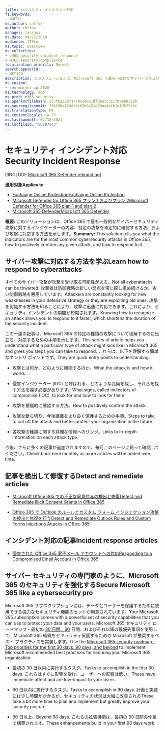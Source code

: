 ```yaml
---
title: セキュリティ インシデント対応
f1.keywords:
- NOCSH
ms.author: chrfox
author: chrfox
manager: laurawi
ms.date: 04/27/2018
audience: ITPro
ms.topic: overview
ms.collection:
- o365_security_incident_response
- M365-security-compliance
localization_priority: Normal
search.appverid:
- MET150
description: このソリューションは、Microsoft 365 で最も一般的なサイバーセキュリティ攻撃の例と、その攻撃への対応方法を示します。
ms.custom:
- seo-marvel-apr2020
ms.technology: mdo
ms.prod: m365-security
ms.openlocfilehash: d37fb232b717485c40218fd8a3c3117ba9b8322b
ms.sourcegitcommit: 786f90a163d34c02b8451d09aa1efb1e1d5f543c
ms.translationtype: MT
ms.contentlocale: ja-JP
ms.lasthandoff: 02/18/2021
ms.locfileid: "50287643"
---
```

# <a name="security-incident-response"></a><span data-ttu-id="c5aca-103">セキュリティ インシデント対応</span><span class="sxs-lookup"><span data-stu-id="c5aca-103">Security Incident Response</span></span>

[!INCLUDE [Microsoft 365 Defender rebranding](../includes/microsoft-defender-for-office.md)]

<span data-ttu-id="c5aca-104">**適用対象**</span><span class="sxs-lookup"><span data-stu-id="c5aca-104">**Applies to**</span></span>
- [<span data-ttu-id="c5aca-105">Exchange Online Protection</span><span class="sxs-lookup"><span data-stu-id="c5aca-105">Exchange Online Protection</span></span>](exchange-online-protection-overview.md)
- [<span data-ttu-id="c5aca-106">Microsoft Defender for Office 365 プラン 1 およびプラン 2</span><span class="sxs-lookup"><span data-stu-id="c5aca-106">Microsoft Defender for Office 365 plan 1 and plan 2</span></span>](office-365-atp.md)
- [<span data-ttu-id="c5aca-107">Microsoft 365 Defender</span><span class="sxs-lookup"><span data-stu-id="c5aca-107">Microsoft 365 Defender</span></span>](../mtp/microsoft-threat-protection.md)

 <span data-ttu-id="c5aca-108">**概要:** このソリューションは、Office 365 で最も一般的なサイバーセキュリティ攻撃に対するインジケーターの内容、特定の攻撃を肯定的に確認する方法、および攻撃に対応する方法を示します。</span><span class="sxs-lookup"><span data-stu-id="c5aca-108">**Summary:** This solution tells you what the indicators are for the most common cybersecurity attacks in Office 365, how to positively confirm any given attack, and how to respond to it.</span></span>

## <a name="learn-how-to-respond-to-cyberattacks"></a><span data-ttu-id="c5aca-109">サイバー攻撃に対応する方法を学ぶ</span><span class="sxs-lookup"><span data-stu-id="c5aca-109">Learn how to respond to cyberattacks</span></span>

<span data-ttu-id="c5aca-110">すべてのサイバー攻撃が攻撃を受け取る可能性がある。</span><span class="sxs-lookup"><span data-stu-id="c5aca-110">Not all cyberattacks can be thwarted.</span></span> <span data-ttu-id="c5aca-111">攻撃者は防御戦略の新しい弱点を常に探し求め続けるか、古い防御戦略を悪用しています。</span><span class="sxs-lookup"><span data-stu-id="c5aca-111">Attackers are constantly looking for new weaknesses in your defensive strategy or they are exploiting old ones.</span></span> <span data-ttu-id="c5aca-112">攻撃を認識する方法を知ることにより、攻撃に迅速に対応できます。これにより、セキュリティ インシデントの期間が短縮されます。</span><span class="sxs-lookup"><span data-stu-id="c5aca-112">Knowing how to recognize an attack allows you to respond to it faster, which shortens the duration of the security incident.</span></span>

<span data-ttu-id="c5aca-113">この一連の記事は、Microsoft 365 の特定の種類の攻撃について理解するのに役立ち、対応するための手順を示します。</span><span class="sxs-lookup"><span data-stu-id="c5aca-113">This series of article helps you understand what a particular type of attack might look like in Microsoft 365 and gives you steps you can take to respond.</span></span> <span data-ttu-id="c5aca-114">これらは、以下を理解する簡単なエントリ ポイントです。</span><span class="sxs-lookup"><span data-stu-id="c5aca-114">They are quick entry points to understanding:</span></span>

- <span data-ttu-id="c5aca-115">攻撃とは何か、どのように機能するのか。</span><span class="sxs-lookup"><span data-stu-id="c5aca-115">What the attack is and how it works.</span></span>

- <span data-ttu-id="c5aca-116">侵害インジケーター (IOC) と呼ばれる、どのような兆候を探し、それらを探す方法を探す必要があります。</span><span class="sxs-lookup"><span data-stu-id="c5aca-116">What signs, called indicators of compromise (IOC), to look for and how to look for them.</span></span>

- <span data-ttu-id="c5aca-117">攻撃を積極的に確認する方法。</span><span class="sxs-lookup"><span data-stu-id="c5aca-117">How to positively confirm the attack.</span></span>

- <span data-ttu-id="c5aca-118">攻撃を断ち切り、今後組織をより良く保護するための手順。</span><span class="sxs-lookup"><span data-stu-id="c5aca-118">Steps to take to cut off the attack and better protect your organization in the future.</span></span>

- <span data-ttu-id="c5aca-119">各攻撃の種類に関する詳細な情報へのリンク。</span><span class="sxs-lookup"><span data-stu-id="c5aca-119">Links to in-depth information on each attack type.</span></span>

<span data-ttu-id="c5aca-120">今後、さらに多くの記事が追加されますので、毎月このページに戻って確認してください。</span><span class="sxs-lookup"><span data-stu-id="c5aca-120">Check back here monthly as more articles will be added over time.</span></span>

## <a name="detect-and-remediate-articles"></a><span data-ttu-id="c5aca-121">記事を検出して修復する</span><span class="sxs-lookup"><span data-stu-id="c5aca-121">Detect and remediate articles</span></span>

- [<span data-ttu-id="c5aca-122">Microsoft Office 365 での不正な同意付与の検出と修復</span><span class="sxs-lookup"><span data-stu-id="c5aca-122">Detect and Remediate Illicit Consent Grants in Office 365</span></span>](detect-and-remediate-illicit-consent-grants.md)

- [<span data-ttu-id="c5aca-123">Office 365 で Outlook のルールとカスタム フォーム インジェクション攻撃の検出と修復を行う</span><span class="sxs-lookup"><span data-stu-id="c5aca-123">Detect and Remediate Outlook Rules and Custom Forms Injections Attacks in Office 365</span></span>](detect-and-remediate-outlook-rules-forms-attack.md)

## <a name="incident-response-articles"></a><span data-ttu-id="c5aca-124">インシデント対応の記事</span><span class="sxs-lookup"><span data-stu-id="c5aca-124">Incident response articles</span></span>

- [<span data-ttu-id="c5aca-125">侵害された Office 365 電子メール アカウントへの対応</span><span class="sxs-lookup"><span data-stu-id="c5aca-125">Responding to a Compromised Email Account in Office 365</span></span>](responding-to-a-compromised-email-account.md)

## <a name="secure-microsoft-365-like-a-cybersecurity-pro"></a><span data-ttu-id="c5aca-126">サイバー セキュリティの専門家のように、Microsoft 365 のセキュリティを強化する</span><span class="sxs-lookup"><span data-stu-id="c5aca-126">Secure Microsoft 365 like a cybersecurity pro</span></span>

<span data-ttu-id="c5aca-127">Microsoft 365 サブスクリプションには、データとユーザーを保護するために使用できる強力なセキュリティ機能のセットが用意されています。</span><span class="sxs-lookup"><span data-stu-id="c5aca-127">Your Microsoft 365 subscription comes with a powerful set of security capabilities that you can use to protect your data and your users.</span></span>  <span data-ttu-id="c5aca-128">Microsoft 365 セキュリティ ロードマップ - 最初の [30 日間、90](security-roadmap.md) 日間、およびそれ以降の最優先事項を使用して、Microsoft 365 組織をセキュリティ保護するための Microsoft が推奨するベスト プラクティスを実装します。</span><span class="sxs-lookup"><span data-stu-id="c5aca-128">Use the [Microsoft 365 security roadmap - Top priorities for the first 30 days, 90 days, and beyond](security-roadmap.md) to implement Microsoft recommended best practices for securing your Microsoft 365 organization.</span></span>

- <span data-ttu-id="c5aca-129">最初の 30 日以内に実行するタスク。</span><span class="sxs-lookup"><span data-stu-id="c5aca-129">Tasks to accomplish in the first 30 days.</span></span>  <span data-ttu-id="c5aca-130">これらはすぐに影響を受け、ユーザーへの影響は低い。</span><span class="sxs-lookup"><span data-stu-id="c5aca-130">These have immediate affect and are low-impact to your users.</span></span>

- <span data-ttu-id="c5aca-131">90 日以内に実行するタスク。</span><span class="sxs-lookup"><span data-stu-id="c5aca-131">Tasks to accomplish in 90 days.</span></span> <span data-ttu-id="c5aca-132">計画と実装には少し時間がかかるが、セキュリティの状況は大幅に改善される</span><span class="sxs-lookup"><span data-stu-id="c5aca-132">These take a bit more time to plan and implement but greatly improve your security posture</span></span>

- <span data-ttu-id="c5aca-133">90 日以上。</span><span class="sxs-lookup"><span data-stu-id="c5aca-133">Beyond 90 days.</span></span> <span data-ttu-id="c5aca-134">これらの拡張機能は、最初の 90 日間の作業で構築されます。</span><span class="sxs-lookup"><span data-stu-id="c5aca-134">These enhancements build in your first 90 days work.</span></span>

